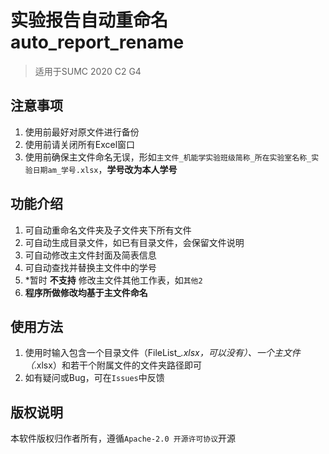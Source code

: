 # 实验报告自动重命名 auto_report_rename

> 适用于SUMC 2020 C2 G4

## 注意事项
1. 使用前最好对原文件进行备份
2. 使用前请关闭所有Excel窗口
3. 使用前确保主文件命名无误，形如`主文件_机能学实验班级简称_所在实验室名称_实验日期am_学号.xlsx`，__学号改为本人学号__

## 功能介绍
1. 可自动重命名文件夹及子文件夹下所有文件
2. 可自动生成目录文件，如已有目录文件，会保留文件说明
3. 可自动修改主文件封面及简表信息
4. 可自动查找并替换主文件中的学号
5. *暂时 __不支持__ 修改主文件其他工作表，如`其他2`
6. __程序所做修改均基于主文件命名__

## 使用方法
1. 使用时输入包含一个目录文件（FileList_*.xlsx，可以没有）、一个主文件（*.xlsx）和若干个附属文件的文件夹路径即可
2. 如有疑问或Bug，可在`Issues`中反馈

## 版权说明
本软件版权归作者所有，遵循`Apache-2.0 开源许可协议`开源
